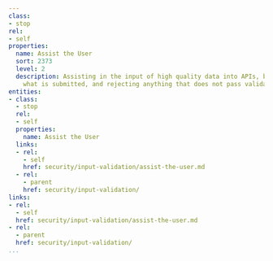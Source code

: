 ```yaml
---
class:
- stop
rel:
- self
properties:
  name: Assist the User
  sort: 2373
  level: 2
  description: Assisting in the input of high quality data into APIs, by validating
    what is submitted, and rejecting anything that does not pass validation.
entities:
- class:
  - stop
  rel:
  - self
  properties:
    name: Assist the User
  links:
  - rel:
    - self
    href: security/input-validation/assist-the-user.md
  - rel:
    - parent
    href: security/input-validation/
links:
- rel:
  - self
  href: security/input-validation/assist-the-user.md
- rel:
  - parent
  href: security/input-validation/
...
```

